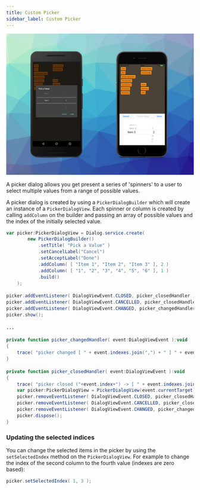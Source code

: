 ```yaml
---
title: Custom Picker
sidebar_label: Custom Picker
---
```


![](images/custom-picker.png)

A picker dialog allows you get present a series of 'spinners' to a user to select multiple values 
from a range of possible values.

A picker dialog is created by using a `PickerDialogBuilder` which will create an instance of a 
`PickerDialogView`. Each spinner or column is created by calling `addColumn` on the builder and 
passing an array of possible values and the index of the initially selected value.


```actionscript
var picker:PickerDialogView = Dialog.service.create(
		new PickerDialogBuilder()
			.setTitle( "Pick a Value" )
			.setCancelLabel("Cancel")
			.setAcceptLabel("Done")
			.addColumn( [ "Item 1", "Item 2", "Item 3" ], 2 )
			.addColumn( [ "1", "2", "3", "4", "5", "6" ], 1 )
			.build()
	);
	
picker.addEventListener( DialogViewEvent.CLOSED, picker_closedHandler );
picker.addEventListener( DialogViewEvent.CANCELLED, picker_closedHandler );
picker.addEventListener( DialogViewEvent.CHANGED, picker_changedHandler );
picker.show();

... 

private function picker_changedHandler( event:DialogViewEvent ):void
{
	trace( "picker changed [ " + event.indexes.join(",") + " ] " + event.values.join(",") );
}

private function picker_closedHandler( event:DialogViewEvent ):void
{
	trace( "picker closed ("+event.index+") -> [ " + event.indexes.join(",") + " ] " + event.values.join(",") );
	var picker:PickerDialogView = PickerDialogView(event.currentTarget);
	picker.removeEventListener( DialogViewEvent.CLOSED, picker_closedHandler );
	picker.removeEventListener( DialogViewEvent.CANCELLED, picker_closedHandler );
	picker.removeEventListener( DialogViewEvent.CHANGED, picker_changedHandler );
	picker.dispose();
}
```


### Updating the selected indices

You can change the selected items in the picker by using the `setSelectedIndex` method on the `PickerDialogView`.
For example to change the index of the second column to the fourth value (indexes are zero based):

```actionscript
picker.setSelectedIndex( 1, 3 );
```

